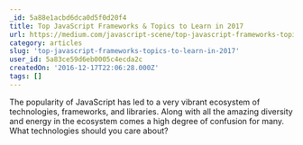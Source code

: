 ```yaml
---
_id: 5a88e1acbd6dca0d5f0d20f4
title: Top JavaScript Frameworks & Topics to Learn in 2017
url: https://medium.com/javascript-scene/top-javascript-frameworks-topics-to-learn-in-2017-700a397b711#.tqpvrw8h3
category: articles
slug: 'top-javascript-frameworks-topics-to-learn-in-2017'
user_id: 5a83ce59d6eb0005c4ecda2c
createdOn: '2016-12-17T22:06:28.000Z'
tags: []
---
```


The popularity of JavaScript has led to a very vibrant ecosystem of technologies, frameworks, and libraries. Along with all the amazing diversity and energy in the ecosystem comes a high degree of confusion for many. What technologies should you care about?
